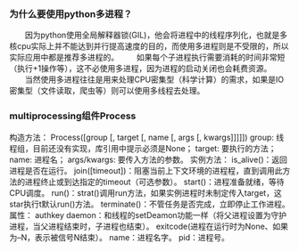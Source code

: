 ### 为什么要使用python多进程？

　　因为python使用全局解释器锁(GIL)，他会将进程中的线程序列化，也就是多核cpu实际上并不能达到并行提高速度的目的，而使用多进程则是不受限的，所以实际应用中都是推荐多进程的。
　　如果每个子进程执行需要消耗的时间非常短（执行+1操作等），这不必使用多进程，因为进程的启动关闭也会耗费资源。
　　当然使用多进程往往是用来处理CPU密集型（科学计算）的需求，如果是IO密集型（文件读取，爬虫等）则可以使用多线程去处理。

### multiprocessing组件Process

构造方法：
Process([group [, target [, name [, args [, kwargs]]]]])
group: 线程组，目前还没有实现，库引用中提示必须是None；
target: 要执行的方法；
name: 进程名；
args/kwargs: 要传入方法的参数。
实例方法：
is_alive()：返回进程是否在运行。
join([timeout])：阻塞当前上下文环境的进程程，直到调用此方法的进程终止或到达指定的timeout（可选参数）。
start()：进程准备就绪，等待CPU调度。
run()：strat()调用run方法，如果实例进程时未制定传入target，这star执行t默认run()方法。
terminate()：不管任务是否完成，立即停止工作进程。
属性：
authkey
daemon：和线程的setDeamon功能一样（将父进程设置为守护进程，当父进程结束时，子进程也结束）。
exitcode(进程在运行时为None、如果为–N，表示被信号N结束）。
name：进程名字。
pid：进程号。
